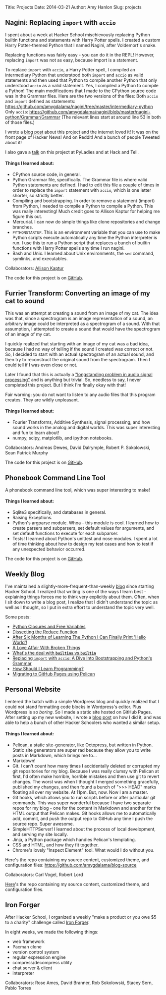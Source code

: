 Title: Projects
Date: 2014-03-21
Author: Amy Hanlon
Slug: projects

## Nagini: Replacing `import` with `accio`

I spent about a week at Hacker School mischievously replacing Python builtin functions and statements with Harry Potter spells. I created a custom Harry Potter-themed Python that I named Nagini, after Voldemort's snake.

Replacing functions was fairly easy - you can do it in the REPL! However, replacing `import` was not as easy, because import is a statement.

To replace `import` with `accio`, a Harry Potter spell, I compiled an intermediary Python that understood both `import` and `accio` as valid statements and then used that Python to compile another Python that only understood `accio` as a valid statement. Yes, I compiled a Python to compile a Python! The main modifications that I made to the CPython source code was in the Grammar files. Here are the two versions of the files:
Both `accio` and `import` defined as statements: https://github.com/amygdalama/nagini/tree/master/intermediary-python
Only `accio`: https://github.com/amygdalama/nagini/blob/master/nagini-python/Grammar/Grammar
(The relevant lines start at around line 53 in both of those files.)

I wrote a [blog post](http://mathamy.com/import-accio-bootstrapping-python-grammar.html) about this project and the internet loved it! It was on the front page of Hacker News! And on Reddit! And a bunch of people Tweeted about it!

I also gave a [talk](http://www.slideshare.net/AmyHanlon/replacing-import-with-accio) on this project at PyLadies and at Hack and Tell.

#### Things I learned about:

* CPython source code, in general.
* Python Grammar file, specifically. The Grammar file is where valid Python statements are defined. I had to edit this file a couple of times in order to replace the `import` statement with `accio`, which is one letter shorter, so strictly better.
* Compiling and bootstrapping. In order to remove a statement (import) from Python, I needed to compile a Python to compile a Python. This was really interesting! Much credit goes to Allison Kaptur for helping me figure this out.
* Mercurial. I can now do simple things like clone repositories and change branches.
* `PYTHONSTARTUP`. This is an environment variable that you can use to make Python scripts execute automatically any time the Python interpreter is run. I use this to run a Python script that replaces a bunch of builtin functions with Harry Potter spells any time I run nagini.
* Bash and Unix. I learned about Unix environments, the `sed` command, symlinks, and executables.

Collaborators: [Allison Kaptur](http://akaptur.github.io/)

The code for this project is on [GitHub](https://github.com/amygdalama/nagini).

## Furrier Transform: Converting an image of my cat to sound

This was an attempt at creating a sound from an image of my cat. The idea was that, since a spectrogram is an image representation of a sound, an arbitrary image could be interpreted as a spectrogram of a sound. With that assumption, I attempted to create a sound that would have the spectrogram of an image of my cat.

I quickly realized that starting with an image of my cat was a bad idea, because I had no way of telling if the sound I created was correct or not. So, I decided to start with an actual spectrogram of an actual sound, and then try to reconstruct the original sound from the spectrogram. Then I could tell if I was even close or not.

Later I found that this is actually a ["longstanding problem in audio signal processing"](http://arxiv.org/abs/1209.2076) and is anything but trivial. So, needless to say, I never completed this project. But I think I'm finally okay with that!

Fair warning: you do not want to listen to any audio files that this program creates. They are wildly unpleasant.

#### Things I learned about:

* Fourier Transforms, Additive Synthesis, signal processing, and how sound works in the analog and digital worlds. This was super interesting and fun to learn about!
* numpy, scipy, matplotlib, and ipython notebooks.

Collaborators: Andreas Dewes, David Dalrymple, Robert P. Sokolowski, Sean Patrick Murphy

The code for this project is on [GitHub](https://github.com/amygdalama/furrier-transform).

## Phonebook Command Line Tool

A phonebook command line tool, which was super interesting to make!

#### Things I learned about:

* Sqlite3 specifically, and databases in general.
* Raising Exceptions.
* Python's argparse module. Whoa - this module is cool. I learned how to create parsers and subparsers, set default values for arguments, and set default functions to execute for each subparser.
* Tests! I learned about Python's unittest and nose modules. I spent a lot of time thinking about how to design my test cases and how to test if any unexpected behavior occurred.

The code for this project is on [GitHub](https://github.com/amygdalama/phonebook).

## Weekly Blog

I've maintained a slightly-more-frequent-than-weekly [blog](http://mathamy.com/) since starting Hacker School. I realized that writing is one of the ways I learn best - explaining things forces me to think very explicitly about them. Often, when I sit down to write a blog post, I realize that I didn't understand the topic as well as I thought, so I put in extra effort to understand the topic very well.

Some posts:

* [Python Closures and Free Variables](http://mathamy.com/python-closures-and-free-variables.html)
* [Dissecting the Reduce Function](http://mathamy.com/dissecting-the-reduce-function.html)
* [After Six Months of Learning The Python I Can Finally Print 'Hello World'!](http://mathamy.com/after-six-months-of-learning-the-python-i-can-finally-print-hello-world.html)
* [A Love Affair With Broken Things](http://mathamy.com/a-love-affair-with-broken-things.html)
* [What's the deal with <code>__builtins__</code> vs <code>__builtin__</code>](http://mathamy.com/whats-the-deal-with-builtins-vs-builtin.html)
* [Replacing `import` with `accio`: A Dive Into Bootstrapping and Python's Grammar](http://mathamy.com/import-accio-bootstrapping-python-grammar.html)
* [How Should I Learn Programming?](http://mathamy.com/how-should-i-learn-programming.html)
* [Migrating to GitHub Pages using Pelican](http://mathamy.com/migrating-to-github-pages-using-pelican.html)

## Personal Website

I entered the batch with a simple Wordpress blog and quickly realized that I could not stand formatting code blocks in Wordpress's editor. Plus Wordpress is so *boring*. So I made a static site hosted on GitHub Pages.
After setting up my new website, I wrote a [blog post](http://mathamy.com/migrating-to-github-pages-using-pelican.html) on how I did it, and was able to help a bunch of other Hacker Schoolers who wanted a similar setup.

#### Things I learned about:

* Pelican, a static site-generator, like Octopress, but written in Python. Static site generators are super rad because they allow you to write posts in Markdown, which brings me to...
* Markdown!
* Git. I can't count how many times I accidentally deleted or corrupted my git repositories for my blog. Because I was really clumsy with Pelican at first, I'd often make horrible, horrible mistakes and then use git to revert changes. The worst was when I thought I merged something gracefully, published my changes, and then found a bunch of ">>> HEAD" marks floating all over my website. At 11pm. But, now. Now I am a master.
* Git hooks, which allows you to run scripts before or after particular git commands. This was super wonderful because I have two separate repos for my blog - one for the content in Markdown and another for the HTML output that Pelican makes. Git hooks allows me to automatically add, commit, and push the output repo to GitHub any time I push the source repo. Super awesome.
* SimpleHTTPServer! I learned about the process of local development, and serving my site locally.
* Jinja, a Python package which handles Pelican's templating.
* CSS and HTML, and how they fit together.
* Chrome's lovely "Inspect Element" tool. What would I do without you.

Here's the repo containing my source content, customized theme, and configuration files: https://github.com/amygdalama/blog-source

Collaborators: Carl Vogel, Robert Lord

[Here](https://github.com/amygdalama/blog-source)'s the repo containing my source content, customized theme, and configuration files.

## Iron Forger

After Hacker School, I organized a weekly "make a product or you owe $5 to a charity" challenge called [Iron Forger](http://mathamy.com/introducing-iron-maker-or-forger-or-something.html).

In eight weeks, we made the following things:

* web framework
* Pacman clone
* version control system
* regular expression engine
* compress/decompress utility
* chat server & client
* interpreter

Collaborators: Rose Ames, David Branner, Rob Sokolowski, Stacey Sern, Pablo Torres